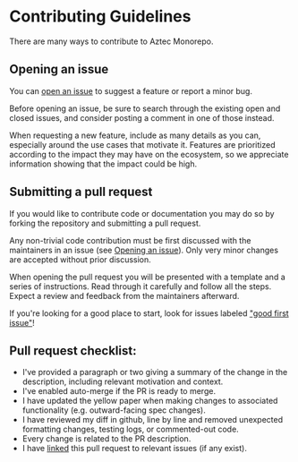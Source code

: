 # Contributing Guidelines

There are many ways to contribute to Aztec Monorepo.

## Opening an issue

You can [open an issue] to suggest a feature or report a minor bug.

Before opening an issue, be sure to search through the existing open and closed issues, and consider posting a comment in one of those instead.

When requesting a new feature, include as many details as you can, especially around the use cases that motivate it. Features are prioritized according to the impact they may have on the ecosystem, so we appreciate information showing that the impact could be high.

[open an issue]: https://github.com/AztecProtocol/aztec-packages/issues/new

## Submitting a pull request

If you would like to contribute code or documentation you may do so by forking the repository and submitting a pull request.

Any non-trivial code contribution must be first discussed with the maintainers in an issue (see [Opening an issue](#opening-an-issue)). Only very minor changes are accepted without prior discussion.

When opening the pull request you will be presented with a template and a series of instructions. Read through it carefully and follow all the steps. Expect a review and feedback from the maintainers afterward.

If you're looking for a good place to start, look for issues labeled ["good first issue"](https://github.com/AztecProtocol/aztec-packages/labels/good%20first%20issue)!

## Pull request checklist:
- I've provided a paragraph or two giving a summary of the change in the description, including relevant motivation and context.
- I've enabled auto-merge if the PR is ready to merge.
- I have updated the yellow paper when making changes to associated functionality (e.g. outward-facing spec changes).
- I have reviewed my diff in github, line by line and removed unexpected formatting changes, testing logs, or commented-out code.
- Every change is related to the PR description.
- I have [linked](https://docs.github.com/en/issues/tracking-your-work-with-issues/linking-a-pull-request-to-an-issue) this pull request to relevant issues (if any exist).
